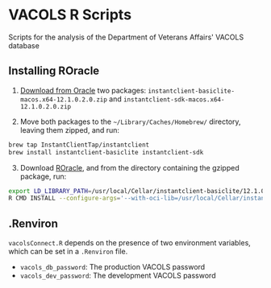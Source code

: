 # VACOLS R Scripts

Scripts for the analysis of the Department of Veterans Affairs' VACOLS database

## Installing ROracle

1) [Download from Oracle](http://www.oracle.com/technetwork/topics/intel-macsoft-096467.html) two packages: `instantclient-basiclite-macos.x64-12.1.0.2.0.zip` and `instantclient-sdk-macos.x64-12.1.0.2.0.zip`

2) Move both packages to the `~/Library/Caches/Homebrew/` directory, leaving them zipped, and run:

```sh
brew tap InstantClientTap/instantclient
brew install instantclient-basiclite instantclient-sdk
```

3) Download [ROracle](https://cran.r-project.org/package=ROracle), and from the directory containing the gzipped package, run:

```sh
export LD_LIBRARY_PATH=/usr/local/Cellar/instantclient-basiclite/12.1.0.2.0/lib:$LD_LIBRARY_PATH`
R CMD INSTALL --configure-args='--with-oci-lib=/usr/local/Cellar/instantclient-basiclite/12.1.0.2.0/lib --with-oci-inc=/usr/local/Cellar/instantclient-sdk/12.1.0.2.0/lib/sdk/include' ROracle_1.2-2.tar.gz
```

## .Renviron

`vacolsConnect.R` depends on the presence of two environment variables, which can be set in a `.Renviron` file.

* `vacols_db_password`: The production VACOLS password
* `vacols_dev_password`: The development VACOLS password
